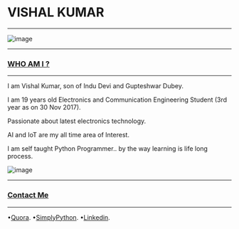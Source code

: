 # VISHAL KUMAR
-----------------


![image](https://qph.ec.quoracdn.net/main-qimg-79d77e3edbad4e35785402b59ce42b91-c)

-----------------------------------------------------------------------------------

### [WHO AM I ?](#WhoamI)
----------------------------
I am Vishal Kumar, son of Indu Devi and Gupteshwar Dubey. 

I am 19 years old Electronics and Communication Engineering Student (3rd year as on 30 Nov 2017).   

Passionate about latest electronics technology.  

AI and IoT are my all time area of Interest.  

I am self taught Python Programmer.. by the way learning is life long process.  

![image](https://qph.fs.quoracdn.net/main-thumb-113402770-200-agpgpkvhzjjshtivxogrhwsfhnewqzno.jpeg)

------------------------------

### [Contact Me](#ContactMe)
------------------------------
 •[Quora](https://www.quora.com/profile/Vishal-566).
 •[SimplyPython](https://simplypython.quora.com).
 •[Linkedin](https://www.linkedin.com/in/the-vishal).
